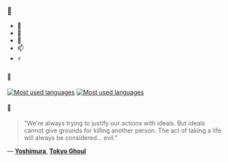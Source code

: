 ### 👋

- 🔭
- 🌱
- 💬
- 📫
- ⚡

#### 🧏

[![Most used languages](https://github-readme-stats-aynah.vercel.app/api/top-langs/?username=aynh&theme=solarized-dark&langs_count=6&layout=compact&hide_title=true)](https://github.com/anuraghazra/github-readme-stats#gh-dark-mode-only)
[![Most used languages](https://github-readme-stats-aynah.vercel.app/api/top-langs/?username=aynh&theme=solarized-light&langs_count=6&layout=compact&hide_title=true)](https://github.com/anuraghazra/github-readme-stats#gh-light-mode-only)

#### 💬

> "We're always trying to justify our actions with ideals. But ideals cannot give grounds for killing another person. The act of taking a life will always be considered... evil."

&mdash; [**Yoshimura**](https://myanimelist.net/character.php?q=Yoshimura&cat=character), [**Tokyo Ghoul**](https://myanimelist.net/search/all?q=Tokyo%20Ghoul&cat=all)
